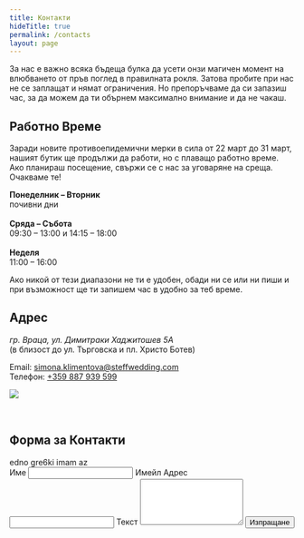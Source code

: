 ```yaml
---
title: Контакти
hideTitle: true
permalink: /contacts
layout: page
---
```


<article class="home description">
  За нас е важно всяка бъдеща булка да усети онзи магичен момент на влюбването от пръв поглед в правилната рокля. Затова пробите при нас не се заплащат и нямат ограничения. Но препоръчваме да си запазиш час, за да можем да ти обърнем максимално внимание и да не чакаш.
</article>

<div class="divider"></div>

<article class="column">
  <h2>Работно Време</h2>

  <p class="disclaimer">
  Заради новите противоепидемични мерки в сила от  22 март до 31 март, нашият бутик ще продължи да работи, но с плаващо работно време. Ако планираш посещение, свържи се с нас за уговаряне на среща.
  Очакваме те!
  </p>

  <p class="text center">
    <b>Понеделник – Вторник</b><br/>
    почивни дни<br /><br />
    <b>Сряда – Събота</b><br />
    09:30 – 13:00 и 14:15 – 18:00<br /><br />
    <b>Неделя</b><br/>
    11:00 – 16:00
  </p>
  <p class="paragraph">
    Ако никой от тези диапазони не ти е удобен, обади ни се или ни пиши и при възможност ще ти запишем час в удобно за теб време.
  </p>
</article>
<article class="column">
  <h2>Адрес</h2>
  <p class="text center">
    <address>гр. Враца, ул. Димитраки Хаджитошев 5А</address>
    (в близост до ул. Търговска и пл. Христо Ботев)
  </p>

  <p class="text center">
    Email: <a href="mailto:simona.klimentova@steffwedding.com">simona.klimentova@steffwedding.com</a><br />
    Телефон: <a href="tel:+359 887 939 599">+359 887 939 599</a>
  </p>

  <img class="box borders content" style="margin-bottom: 2rem" src="{{ site.baseurl }}/assets/map.png">
</article>

<article class="contacts-form">
  <h2>Форма за Контакти</h2>
  <span id="contacts-form-error-message" class="contacts-form error">edno gre6ki imam az</span>
  <span id="contacts-form-success-message" class="contacts-form success"></span>
  <form id="contacts-form">
    <label for="contacts-form-name">Име</label>
    <input name="name" type="text" required oninvalid="this.setCustomValidity('Моля, въведи име')" oninput="this.setCustomValidity('')">
    <label for="contacts-form-email">Имейл Адрес</label>
    <input name="email" type="email" required oninvalid="this.setCustomValidity('Моля, въведи имейл адрес')" oninput="this.setCustomValidity('')">
    <label for="contacts-form-message">Текст</label>
    <textarea name="message" rows="5" required oninvalid="this.setCustomValidity('Моля, въведи съобщение')" oninput="this.setCustomValidity('')"></textarea>
    <button type="submit" class="button">Изпращане</button>
  </form>
</article>

<script>
  const errorMessage = document.getElementById('contacts-form-error-message');
  const successMessage = document.getElementById('contacts-form-success-message');
  const contactsForm = document.getElementById('contacts-form');

  hide(errorMessage);
  hide(successMessage);

  contactsForm.addEventListener('submit', event => {
    event.preventDefault();
    hide(errorMessage);
    hide(successMessage);
    httpPost('https://formspree.io/f/xvovveoy', new FormData(contactsForm))
      .then(() => {
        successMessage.innerHTML = 'Формата беше изпратена успешно!';
        show(successMessage);
        setTimeout(() => hide(successMessage, 1000), 3000);
      })
      .catch(() => {
        errorMessage.innerHTML = 'Възникна грешка при изпращаненето. Опитай отново или се свържи с нас по някой от другите канали';
        show(errorMessage);
      });
  });

</script>